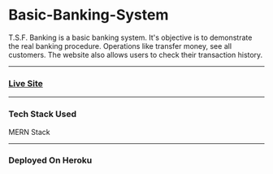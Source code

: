 # Basic-Banking-System
T.S.F. Banking is a basic banking system. It's objective is to demonstrate the real banking procedure. Operations like transfer money, see all customers. The website also allows users to check their transaction history.

-------------------------------------------------------------------------------------------------------

### [Live Site](https://tsf-basic-banking-system-84.herokuapp.com/)

-------------------------------------------------------------------------------------------------------

### Tech Stack Used
MERN Stack

-------------------------------------------------------------------------------------------------------

### Deployed On Heroku

